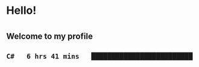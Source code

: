 
<h1>Hello!<h1>
<h2>Welcome to my profile<h2>

<!--START_SECTION:waka-->

```txt
C#   6 hrs 41 mins   █████████████████████████   100.00 %
```

<!--END_SECTION:waka-->
